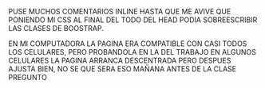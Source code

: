 PUSE MUCHOS COMENTARIOS INLINE HASTA QUE ME AVIVE QUE PONIENDO MI CSS AL FINAL DEL TODO DEL HEAD PODIA SOBREESCRIBIR LAS CLASES DE BOOSTRAP.

EN MI COMPUTADORA LA PAGINA ERA COMPATIBLE CON CASI TODOS LOS CELULARES, PERO PROBANDOLA EN LA DEL TRABAJO EN ALGUNOS CELULARES LA PAGINA 
ARRANCA DESCENTRADA PERO DESPUES AJUSTA BIEN, NO SE QUE SERA ESO MAÑANA ANTES DE LA CLASE PREGUNTO
